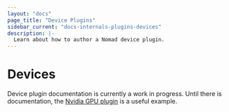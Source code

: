 ```yaml
---
layout: "docs"
page_title: "Device Plugins"
sidebar_current: "docs-internals-plugins-devices"
description: |-
  Learn about how to author a Nomad device plugin.
---
```


# Devices

Device plugin documentation is currently a work in progress. Until there is
documentation, the [Nvidia GPU plugin](https://github.com/hashicorp/nomad/tree/master/devices/gpu/nvidia) is a useful example.

